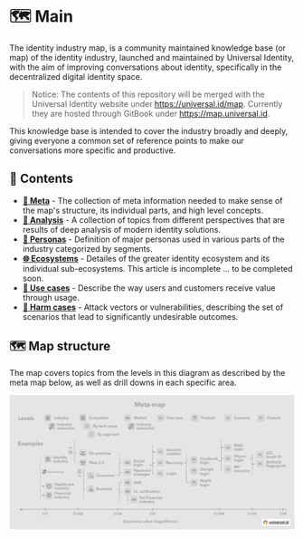 # 🗺 Main

The identity industry map, is a community maintained knowledge base (or map) of the identity industry, launched and maintained by Universal Identity, with the aim of improving conversations about identity, specifically in the decentralized digital identity space.

> Notice: The contents of this repository will be merged with the Universal Identity website under <https://universal.id/map>. Currently they are hosted through GitBook under <https://map.universal.id>.

This knowledge base is intended to cover the industry broadly and deeply, giving everyone a common set of reference points to make our conversations more specific and productive.

## 🌳 Contents

- **[🧐 Meta](/meta/README.md)** - The collection of meta information needed to make sense of the map's structure, its individual parts, and high level concepts.
- **[🔬 Analysis](/analysis/README.md)** - A collection of topics from different perspectives that are results of deep analysis of modern identity solutions.
- **[👤 Personas](/personas/README.md)** - Definition of major personas used in various parts of the industry categorized by segments.
- **[🌐 Ecosystems](/ecosystems/README.md)** - Detailes of the greater identity ecosystem and its individual sub-ecosystems. This article is incomplete ... to be completed soon.
- **[💪 Use cases](/uses/README.md)** - Describe the way users and customers receive value through usage.
- **[🤕 Harm cases](/harms/README.md)** - Attack vectors or vulnerabilities, describing the set of scenarios that lead to significantly undesirable outcomes.

## 🗺 Map structure

The map covers topics from the levels in this diagram as described by the meta map below, as well as drill downs in each specific area.

![Meta map and examples][meta-map]

[meta-map]: meta/images/meta-map.png
